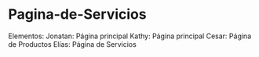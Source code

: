 # Pagina-de-Servicios
Elementos:
Jonatan: Página principal
Kathy: Página principal
Cesar: Página de Productos
Elías: Página de Servicios